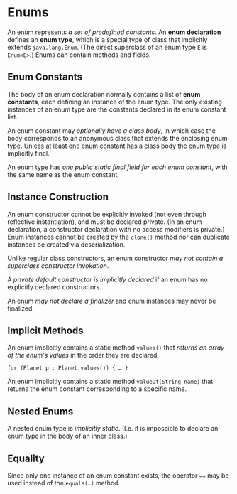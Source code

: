
Enums
=====

An enum represents *a set of predefined constants*. An __enum declaration__ defines an __enum type__, which is a special type of class that implicitly extends `java.lang.Enum`. (The direct superclass of an enum type `E` is `Enum<E>`.) Enums can contain methods and fields.


Enum Constants
--------------

The body of an enum declaration normally contains a list of __enum constants__, each defining an instance of the enum type. The only existing instances of an enum type are the constants declared in its enum constant list. 

An enum constant may *optionally have a class body*, in which case the body corresponds to an anonymous class that extends the enclosing enum type. Unless at least one enum constant has a class body the enum type is implicitly final.

An enum type has *one public static final field for each enum constant*, with the same name as the enum constant.


Instance Construction
---------------------

An enum constructor cannot be explicitly invoked (not even through reflective instantiation), and must be declared private. (In an enum declaration, a constructor declaration with no access modifiers is private.) Enum instances cannot be created by the `clone()` method nor can duplicate instances be created via deserialization.

Unlike regular class constructors, an enum constructor *may not contain a superclass constructor invokation*.

A *private default constructor is implicitly declared* if an enum has no explicitly declared constructors.

An enum *may not declare a finalizer* and enum instances may never be finalized.


Implicit Methods
----------------

An enum implicitly contains a static method `values()` that *returns an array of the enum's values* in the order they are declared.

    for (Planet p : Planet.values()) { … }

An enum implicitly contains a static method `valueOf(String name)` that returns the enum constant corresponding to a specific name.


Nested Enums
------------

A nested enum type is *implicitly static*. (I.e. it is impossible to declare an enum type in the body of an inner class.)


Equality
--------

Since only one instance of an enum constant exists, the operator `==` may be used instead of the `equals(…)` method.


